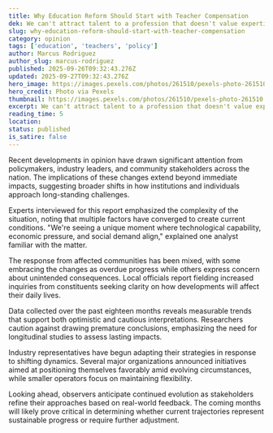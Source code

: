 ```yaml
---
title: Why Education Reform Should Start with Teacher Compensation
dek: We can't attract talent to a profession that doesn't value expertise
slug: why-education-reform-should-start-with-teacher-compensation
category: opinion
tags: ['education', 'teachers', 'policy']
author: Marcus Rodriguez
author_slug: marcus-rodriguez
published: 2025-09-26T09:32:43.276Z
updated: 2025-09-27T09:32:43.276Z
hero_image: https://images.pexels.com/photos/261510/pexels-photo-261510.jpeg?auto=compress&cs=tinysrgb&w=1200
hero_credit: Photo via Pexels
thumbnail: https://images.pexels.com/photos/261510/pexels-photo-261510.jpeg?auto=compress&cs=tinysrgb&w=400
excerpt: We can't attract talent to a profession that doesn't value expertise
reading_time: 5
location: 
status: published
is_satire: false
---
```


Recent developments in opinion have drawn significant attention from policymakers, industry leaders, and community stakeholders across the nation. The implications of these changes extend beyond immediate impacts, suggesting broader shifts in how institutions and individuals approach long-standing challenges.

Experts interviewed for this report emphasized the complexity of the situation, noting that multiple factors have converged to create current conditions. "We're seeing a unique moment where technological capability, economic pressure, and social demand align," explained one analyst familiar with the matter.

The response from affected communities has been mixed, with some embracing the changes as overdue progress while others express concern about unintended consequences. Local officials report fielding increased inquiries from constituents seeking clarity on how developments will affect their daily lives.

Data collected over the past eighteen months reveals measurable trends that support both optimistic and cautious interpretations. Researchers caution against drawing premature conclusions, emphasizing the need for longitudinal studies to assess lasting impacts.

Industry representatives have begun adapting their strategies in response to shifting dynamics. Several major organizations announced initiatives aimed at positioning themselves favorably amid evolving circumstances, while smaller operators focus on maintaining flexibility.

Looking ahead, observers anticipate continued evolution as stakeholders refine their approaches based on real-world feedback. The coming months will likely prove critical in determining whether current trajectories represent sustainable progress or require further adjustment.